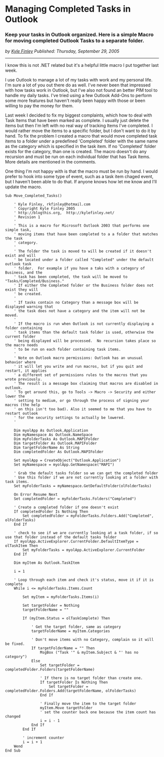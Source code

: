 # Managing Completed Tasks in Outlook
### Keep your tasks in Outlook organized. Here is a simple Macro for moving completed Outlook Tasks to a separate folder.

*<div class="article-meta-data"> by <span class="article-meta-author" itemprop="author"><a href="https://twitter.com/kfinley" target="_blank" title="kfinley on Twitter">Kyle Finley</a></span> Published: <time itemprop="pubdate" datetime="9/30/2005 12:00:00 AM">Thursday, September 29, 2005</time></div>*

---

I know this is not .NET related but it's a helpful little macro I put together last week.

I use Outlook to manage a lot of my tasks with work and my personal life.  I'm sure a lot of you out there do as well.  I've never been that impressed with how tasks work in Outlook, but I've also not found an better PIM tool to handle my daily tasks.  I've tried using a few Outlook Add-Ons to perform some more features but haven't really been happy with those or been willing to pay the money for them.

Last week I decided to fix my biggest complaints, which how to deal with Task Items that have been marked as complete.  I usually just delete the items but then I'm left with no real way of tracking Items I've completed.  I would rather move the items to a specific folder, but I don't want to do it by hand.  To fix the problem I created a macro that would move completed task items to a folder under a predefined 'Completed' folder with the same name as the category which is specified in the task item.  If no 'Completed' folder exists for the category, than one is created.  The macro doesn't do any recursion and must be run on each individual folder that has Task Items.  More details are mentioned in the comments.

One thing I'm not happy with is that the macro must be run by hand.  I would prefer to hook into some type of event, such as a task item chaged event, but I haven't been able to do that.  If anyone knows how let me know and I'll update the macro.

```vbscript
Sub Move_Completed_Tasks()

    ' Kyle Finley, rkfinley@hotmail.com
    ' Copyright Kyle Finley 2005
    ' http://blogthis.org,  http://kylefinley.net/
    ' Revision 1
    '
    ' This is a macro for Microsoft Outlook 2003 that performs one simple task,
    ' moving items that have been completed to a a folder that matches the task
    ' category.
    '
    ' The folder the task is moved to will be created if it doesn't exist and will
    ' be located under a folder called "Completed" under the default outlook task
    ' folder.  For example if you have a taks with a category of Business, and the
    ' task has been completed, the task will be moved to "Tasks/Completed/Business."
    ' If either the Completed folder or the Business folder does not exist they will
    ' be created.
    '
    ' If tasks contain no Category than a message box will be displayed warning that
    ' the task does not have a category and the item will not be moved.
    '
    ' If the macro is run when Outlook is not currently displaying a folder containing
    ' task items than the default task folder is used, otherwise the current folder
    ' being displayed will be processed.  No recursion takes place so the macro needs
    ' to be run on each folder containing task items.
    '
    ' Note on Outlook macro permissions: Outlook has an unusual behavior where
    ' it will let you write and run macros, but if you quit and restart, it applies
    ' a different set of permissions rules to the macros that you wrote previously.
    ' The result is a message box claiming that macros are disabled in outlook.
    ' To get around this, go to Tools -> Macro -> Security and either lower the
    ' setting to medium, or go through the process of signing your macros (the help
    ' on this isn't too bad). Also it seemed to me that you have to restart outlook
    ' for the security settings to actually be lowered.
    '

    Dim myolApp As Outlook.Application
    Dim myNamespace As Outlook.NameSpace
    Dim myFolderTasks As Outlook.MAPIFolder
    Dim targetFolder As Outlook.MAPIFolder
    Dim targetFolderName As String
    Dim completedFolder As Outlook.MAPIFolder

    Set myolApp = CreateObject("Outlook.Application")
    Set myNamespace = myolApp.GetNamespace("MAPI")

    ' Grab the default tasks folder so we can get the completed folder
    ' Use this folder if we are not currently looking at a folder with task items.
    Set myFolderTasks = myNamespace.GetDefaultFolder(olFolderTasks)

    On Error Resume Next
    Set completedFolder = myFolderTasks.Folders("Completed")

    ' Create a completed folder if one doesn't exist
    If completedFolder Is Nothing Then
        Set completedFolder = myFolderTasks.Folders.Add("Completed", olFolderTasks)
    End If

    ' check to see if we are currently looking at a task folder, if so use that folder instead of the default tasks folder
    If myolApp.ActiveExplorer.CurrentFolder.DefaultItemType = olTaskItem Then
        Set myFolderTasks = myolApp.ActiveExplorer.CurrentFolder
    End If

    Dim myItem As Outlook.TaskItem

    i = 1

    ' Loop through each item and check it's status, move it if it is complete
    While i <= myFolderTasks.Items.Count

        Set myItem = myFolderTasks.Items(i)

        Set targetFolder = Nothing
        targetFolderName = ""

        If (myItem.Status = olTaskComplete) Then

            ' Get the target folder, same as category
            targetFolderName = myItem.Categories

            ' Don't move items with no Category, complain so it will be fixed.
            If targetFolderName = "" Then
                MsgBox ("Task '" & myItem.Subject & "' has no category")
            Else
                Set targetFolder = completedFolder.Folders(targetFolderName)

                ' If there is no target folder than create one.
                If targetFolder Is Nothing Then
                    Set targetFolder = completedFolder.Folders.Add(targetFolderName, olFolderTasks)
                End If

                ' Finally move the item to the target folder
                myItem.Move targetFolder
                ' set the counter back one because the item count has changed
                i = i - 1
            End If
        End If

        ' increment counter
        i = i + 1
    Wend
End Sub
```
